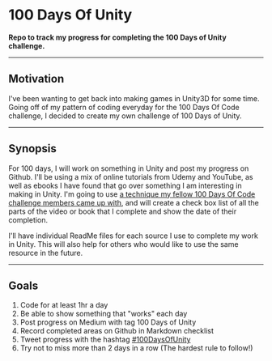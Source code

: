 # 100 Days Of Unity
**Repo to track my progress for completing the 100 Days of Unity challenge.**
___
## Motivation
I've been wanting to get back into making games in Unity3D for some time. Going off of my pattern of coding everyday for the 100 Days Of Code challenge, I decided to create my own challenge of 100 Days of Unity. 
___
## Synopsis
For 100 days, I will work on something in Unity and post my progress on Github. I'll be using a mix of online tutorials from Udemy and YouTube, as well as ebooks I have found that go over something I am interesting in making in Unity. I'm going to use [a technique my fellow 100 Days Of Code challenge members came up with](https://twitter.com/pilifdz/status/962853781036703744), and will create a check box list of all the parts of the video or book that I complete and show the date of their completion. 

I'll have individual ReadMe files for each source I use to complete my work in Unity. This will also help for others who would like to use the same resource in the future. 
___
## Goals
1. Code for at least 1hr a day
2. Be able to show something that "works" each day
3. Post progress on Medium with tag 100 Days of Unity
4. Record completed areas on Github in Markdown checklist
5. Tweet progress with the hashtag [#100DaysOfUnity](https://twitter.com/search?q=%23100DaysOfUnity&src=typd)
6. Try not to miss more than 2 days in a row (The hardest rule to follow!)

